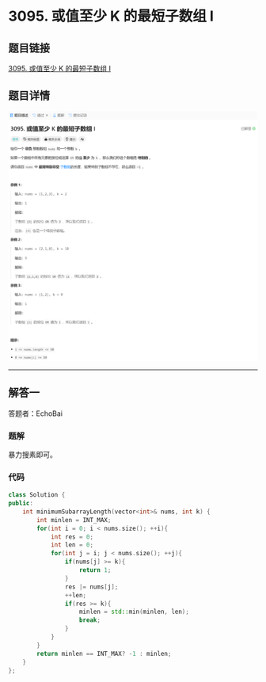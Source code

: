 # 3095. 或值至少 K 的最短子数组 I
## 题目链接  
[3095. 或值至少 K 的最短子数组 I](https://leetcode.cn/problems/shortest-subarray-with-or-at-least-k-i/description/?envType=daily-question&envId=2025-01-16)
## 题目详情
![题目图片](Img/3095.png)

***
## 解答一
答题者：EchoBai

### 题解
暴力搜素即可。

### 代码
``` cpp
class Solution {
public:
    int minimumSubarrayLength(vector<int>& nums, int k) {
        int minlen = INT_MAX;
        for(int i = 0; i < nums.size(); ++i){
            int res = 0;
            int len = 0;
            for(int j = i; j < nums.size(); ++j){
                if(nums[j] >= k){
                    return 1;
                }
                res |= nums[j];
                ++len;
                if(res >= k){
                    minlen = std::min(minlen, len);
                    break;
                }
            }   
        }
        return minlen == INT_MAX? -1 : minlen;
    }
};
```
